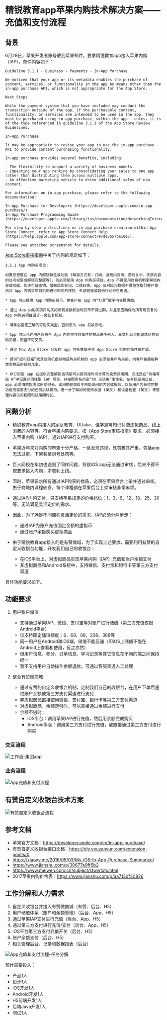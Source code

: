 # 精锐教育app苹果内购技术解决方案——充值和支付流程

<link rel="stylesheet" href="https://yanwei.github.io/auto-number-title.css" />

## 背景

6月28日，苹果开发者账号收到苹果邮件，要求精锐教育app接入苹果内购（IAP）。邮件内容如下：

```text
Guideline 3.1.1 - Business - Payments - In-App Purchase

We noticed that your app or its metadata enables the purchase of content, services, or functionality in the app by means other than the in-app purchase API, which is not appropriate for the App Store.

Next Steps

While the payment system that you have included may conduct the transaction outside of the app, if the purchasable content, functionality, or services are intended to be used in the app, they must be purchased using in-app purchase, within the app - unless it is of the type referenced in guideline 3.1.3 of the App Store Review Guidelines.

In-App Purchase

It may be appropriate to revise your app to use the in-app purchase API to provide content purchasing functionality.

In-app purchase provides several benefits, including:

- The flexibility to support a variety of business models.
- Impacting your app ranking by consolidating your sales to one app rather than distributing them across multiple apps.
- An effective marketing vehicle to drive additional sales of new content.

For information on in-app purchase, please refer to the following documentation:

In-App Purchase for Developers (https://developer.apple.com/in-app-purchase/)
In-App Purchase Programming Guide (https://developer.apple.com/library/ios/documentation/NetworkingInternet/Conceptual/StoreKitGuide/)

For step-by-step instructions on in-app purchase creation within App Store Connect, refer to App Store Connect Help (https://help.apple.com/app-store-connect/#/devb57be10e7).

Please see attached screenshot for details.
```

[App Store审核指南](https://developer.apple.com/cn/app-store/review/guidelines/#in-app-purchase)中关于内购的规定如下：

```text
3.1.1 App 内购买项目：

如果您想要在 app 内解锁特性或功能 (解锁方式有：订阅、游戏内货币、游戏关卡、优质内容的访问权限或解锁完整版等)，则必须使用 App 内购买项目。App 不得使用自身机制来解锁内容或功能，如许可证密钥、增强现实标记、二维码等。App 及对应元数据不得包含指引客户使用非 App 内购买项目机制进行购买的按钮、外部链接或其他行动号召用语。

* App 可以提供 App 内购买货币，供客户在 app 内“打赏”数字内容提供商。

* 通过 App 内购买项目购买的所有点数和游戏货币不得过期，并且您应确保为所有可恢复的 App 内购买项目设计一套恢复机制。

* 请务必指定正确的可购买类型，否则您的 app 将被拒绝。

* App 可以允许用户将符合 App 内购买项目条件的物品赠予他人。此类礼品只能退款给原始购买者，而且不可交货。

* 通过 Mac App Store 分发的 app 可托管基于非 App Store 机制的插件或扩展。

* 提供“战利品箱”或其他随机虚拟物品购买机制的 app 必须在客户购买前，向客户披露每种类型物品的获取几率。

* 非订阅型 app 在提供完整解锁选项前可以提供按时间计算的免费试用期，方法是在“价格等级 0”中设置非消耗型 IAP 项目，并按照命名约定“XX 天试用”来命名。在开始试用之前，app 必须清楚指明试用期时长、试用期结束后不再能访问的内容或服务，以及用户为获得完整功能而需要支付的任何后续费用。进一步了解如何使用收据 (英文) 和设备检查 (英文) 来管理内容访问权限和试用期时长。
```

## 问题分析

* 精锐教育app内接入的家庭教育、UUabc、佳学慧等知识付费虚拟商品、线上消费的内容等，符合苹果内购要求，按《App Store审核指南》要求，必须接入苹果内购（IAP），通过IAP进行支付购买。

* 苹果近年来对内购的审查十分严格，一旦发现违规，处罚极其严重。包括app无法过审、下架甚至封号处罚等。

* 巨人网校在年初也遇到了同样问题，导致iOS app无法通过审核，后来不得不按要求接入内购，才顺利上线。

* 同时，苹果要求所有通过IAP购买的商品，必须在苹果后台上架并通过审核。由于商城内课程较多，每个课程都在苹果后台上架审核非常麻烦。

* 通过IAP内购支付，只支持苹果规定的价格档位：1、3、6、12、18、25、30等，无法满足灵活定价的需求。

* 因此，为了满足不同课程灵活定价的需求，IAP必须分两步走：
  * 通过IAP为账户充值固定金额的虚拟币
  * 通过账户余额购买虚拟商品

* 由于精锐教育app接入的是有赞商城，为了实现上述要求，需要利用有赞的自定义收银台功能，开发我们自己的收银台：
  * 在iOS平台上，对虚拟商品实现苹果内购（IAP）充值和账户余额支付
  * 非虚拟商品和Android系统中，支持微信、支付宝和银行卡等第三方支付渠道

具体功能要求如下。

## 功能要求

1. 用户账户储值
    * 支持通过苹果IAP、微信、支付宝等对账户进行储值（第三方充值仅限Android平台）
    * 仅支持固定储值额度：6、68、88、208、388等
    * 同一用户在Android和iOS端，储值不能互通（即iOS上储值不能在Android上查看和使用，反之亦然）
    * 但用户信息、积分、订单信息、学习记录等其它信息在不同的端之间保持统一
    * 暂不支持用户自助操作余额退款。可通过客服渠道人工处理

2. 整合有赞微商城
    * 通过有赞的自定义收银台机制，定制我们自己的收银台，在用户下单后通过账户余额或第三方支付渠道进行支付
    * 非虚拟商品直接使用微信、支付宝、银行卡等第三方支付渠道
    * 对虚拟商品，余额足够时，可以直接通过余额进行支付
    * 余额不够时：
        * iOS平台：调用苹果IAP进行充值，然后用余额完成购买
        * Android平台：调用第三方支付进行充值，或直接通过第三方支付进行购买

### 交互流程

![工作流-集团app](工作流-集团app.png)

### 业务流程

![App充值和支付流程](App充值和支付流程.png)

## 有赞自定义收银台技术方案

![有赞自定义收银台流程](有赞自定义收银台流程.png)

## 参考文档

* 苹果官方文档：<https://developer.apple.com/cn/in-app-purchase/>
* 有赞自定义收银台接口文档：<https://diy.youzanyun.com/extension-points/0>
* <https://xiaovv.me/2018/05/03/My-iOS-In-App-Purchase-Summarize/>
* <https://www.jianshu.com/p/30677a9ff6b2>
* <https://www.meiwen.com.cn/subject/stwwtxtx.html>
* 2017苹果内购价格表：<https://www.jianshu.com/p/aa713df30826>

## 工作分解和人力需求

1. 自定义收银台并接入有赞微商城（有赞、后台、H5）
2. 用户储值体系（账户和余额管理）（后台、App、H5）
3. 通过苹果IAP支付进行充值（后台、App、H5）
4. 通过第三方支付进行充值/支付（后台、App、H5）
5. iOS平台第三方支付充值开关（后台、H5）
6. 账户余额支付（后台、H5）
7. 相关管理后台、记录和数据报表（后台）

![App充值和支付流程-任务分解](App充值和支付流程-任务分解.png)

预计需要投入：

* 产品1人
* 设计1人
* iOS开发1人
* Android开发1人
* H5前端开发1人
* 后端Java开发1人
* 测试1人
